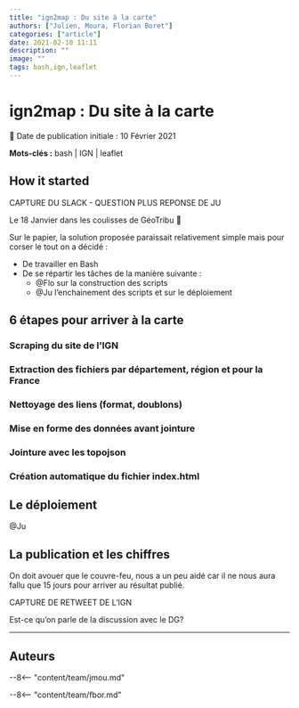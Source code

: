 ```yaml
---
title: "ign2map : Du site à la carte"
authors: ["Julien, Moura, Florian Boret"]
categories: ["article"]
date: 2021-02-10 11:11
description: ""
image: ""
tags: bash,ign,leaflet
---
```


# ign2map : Du site à la carte

:calendar: Date de publication initiale : 10 Février 2021

**Mots-clés :** bash | IGN | leaflet

## How it started

CAPTURE DU SLACK - QUESTION PLUS REPONSE DE JU

Le 18 Janvier dans les coulisses de GéoTribu :shushing_face:

Sur le papier, la solution proposée paraissait relativement simple mais pour corser le tout on a décidé :

- De travailler en Bash
- De se répartir les tâches de la manière suivante :
    - @Flo sur la construction des scripts
    - @Ju l’enchainement des scripts et sur le déploiement

## 6 étapes pour arriver à la carte

### Scraping du site de l'IGN

### Extraction des fichiers par département, région et pour la France

### Nettoyage des liens (format, doublons)

### Mise en forme des données avant jointure

### Jointure avec les topojson

### Création automatique du fichier index.html

## Le déploiement

@Ju

## La publication et les chiffres

On doit avouer que le couvre-feu, nous a un peu aidé car il ne nous aura fallu que 15 jours pour arriver au résultat publié.

CAPTURE DE RETWEET DE L’IGN

Est-ce qu’on parle de la discussion avec le DG?

----

## Auteurs

--8<-- "content/team/jmou.md"

--8<-- "content/team/fbor.md"
